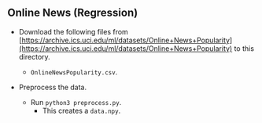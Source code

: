 Online News (Regression)
---
* Download the following files from [https://archive.ics.uci.edu/ml/datasets/Online+News+Popularity](https://archive.ics.uci.edu/ml/datasets/Online+News+Popularity) to this directory.
    * `OnlineNewsPopularity.csv`.

* Preprocess the data.
    * Run `python3 preprocess.py`.
    	* This creates a `data.npy`.
